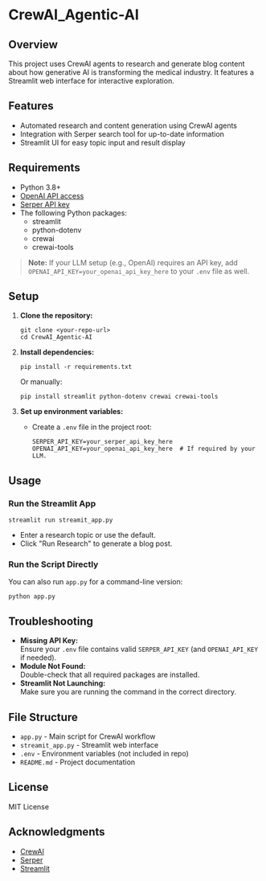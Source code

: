 # CrewAI_Agentic-AI

## Overview

This project uses CrewAI agents to research and generate blog content about how generative AI is transforming the medical industry. It features a Streamlit web interface for interactive exploration.

## Features

- Automated research and content generation using CrewAI agents
- Integration with Serper search tool for up-to-date information
- Streamlit UI for easy topic input and result display

## Requirements

- Python 3.8+
- [OpenAI API access](https://platform.openai.com/)
- [Serper API key](https://serper.dev/)
- The following Python packages:
  - streamlit
  - python-dotenv
  - crewai
  - crewai-tools

> **Note:** If your LLM setup (e.g., OpenAI) requires an API key, add `OPENAI_API_KEY=your_openai_api_key_here` to your `.env` file as well.

## Setup

1. **Clone the repository:**
   ```
   git clone <your-repo-url>
   cd CrewAI_Agentic-AI
   ```

2. **Install dependencies:**
   ```
   pip install -r requirements.txt
   ```
   Or manually:
   ```
   pip install streamlit python-dotenv crewai crewai-tools
   ```

3. **Set up environment variables:**
   - Create a `.env` file in the project root:
     ```
     SERPER_API_KEY=your_serper_api_key_here
     OPENAI_API_KEY=your_openai_api_key_here  # If required by your LLM.
     ```

## Usage

### Run the Streamlit App

```
streamlit run streamit_app.py
```

- Enter a research topic or use the default.
- Click "Run Research" to generate a blog post.

### Run the Script Directly

You can also run `app.py` for a command-line version:
```
python app.py
```

## Troubleshooting

- **Missing API Key:**  
  Ensure your `.env` file contains valid `SERPER_API_KEY` (and `OPENAI_API_KEY` if needed).
- **Module Not Found:**  
  Double-check that all required packages are installed.
- **Streamlit Not Launching:**  
  Make sure you are running the command in the correct directory.

## File Structure

- `app.py` - Main script for CrewAI workflow
- `streamit_app.py` - Streamlit web interface
- `.env` - Environment variables (not included in repo)
- `README.md` - Project documentation

## License

MIT License

## Acknowledgments

- [CrewAI](https://github.com/joaomdmoura/crewai)
- [Serper](https://serper.dev/)
- [Streamlit](https://streamlit.io/)